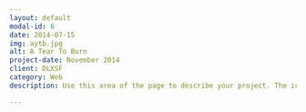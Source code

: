 ```yaml
---
layout: default
modal-id: 6
date: 2014-07-15
img: aytb.jpg
alt: A Tear To Burn
project-date: November 2014
client: DLXSF
category: Web
description: Use this area of the page to describe your project. The icon above is part of a free icon set by <a href="https://sellfy.com/p/8Q9P/jV3VZ/">Flat Icons</a>. On their website, you can download their free set with 16 icons, or you can purchase the entire set with 146 icons for only $12!

---
```

